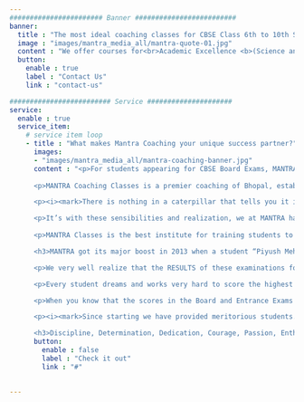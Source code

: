 ```yaml
---
####################### Banner #########################
banner:
  title : "The most ideal coaching classes for CBSE Class 6th to 10th Students"
  image : "images/mantra_media_all/mantra-quote-01.jpg"
  content : "We offer courses for<br>Academic Excellence <b>(Science and Maths, as per NCERT Syllabus)</b><br>as well as for various <br>Competetive Exams <b>(Mental Ability [Reasoning], Science, Maths for NTSE, RMO and OLYMPIADS)</b>"
  button:
    enable : true
    label : "Contact Us"
    link : "contact-us"

######################### Service #####################
service:
  enable : true
  service_item:
    # service item loop
    - title : "What makes Mantra Coaching your unique success partner?"
      images:
      - "images/mantra_media_all/mantra-coaching-banner.jpg"
      content : "<p>For students appearing for CBSE Board Exams, MANTRA Coaching Classes provide the most ideal coaching platform built on the knowledge, teaching passion and principles.</p>
      
      <p>MANTRA Coaching Classes is a premier coaching of Bhopal, established in 2008 with the legacy of passion for result oriented teaching. Guiding in CBSE academic for classes 6th to 10th, we create strong academic base for the students.</p>

      <p><i><mark>There is nothing in a caterpillar that tells you it is going to be a butterfly. - Buckminster Fuller</mark></i></p>

      <p>It’s with these sensibilities and realization, we at MANTRA have designed our coaching for developing competitive skills for competitive exams like NTSE, RMO, IMO, NSO.</p>
      
      <p>MANTRA Classes is the best institute for training students to “Understand The Concepts” instead of just “Mugging-UP”. We help you to understand BETTER, work HARDER and most importantly, MANTRA Classes help and guide you to work SMARTER.</p>

      <h3>MANTRA got its major boost in 2013 when a student “Piyush Mehrotra” secured RMO rank 13th and became NTSE scholar. Further, he got success in KVPY and became Bhopal topper in IIT mains. After completing his CS from IIT Roorkee, he got record package of 1.5 Crores at Microsoft.</h3>

      <p>We very well realize that the RESULTS of these examinations for every parent and students is not just career defining; what your SON or DAUGHTER becomes is highly dependent on these Results.</p>

      <p>Every student dreams and works very hard to score the highest possible marks in these examinations and fulfill their parent’s dream. Success in these exams brings great honour and sense of fulfillment to parents. Every parent wants to see their child successful and we all know it all begins with these examinations.</p>

      <p>When you know that the scores in the Board and Entrance Exams are career defining ones for your child, why do you risk their career by sending them to some average coaching class?</p>

      <p><i><mark>Since starting we have provided meritorious students. Students got selected in IIT’s, Government medical Colleges, NIT, NLU, BITS Pilani as we are focused on delivering conceptual clarity of subject.</mark></i></p>

      <h3>Discipline, Determination, Dedication, Courage, Passion, Enthusiasm, High Spirit, and Emotion are the main pillars of MANTRA Classes that help to make the students shine.</h3>"
      button:
        enable : false
        label : "Check it out"
        link : "#"
        
        
---
```

